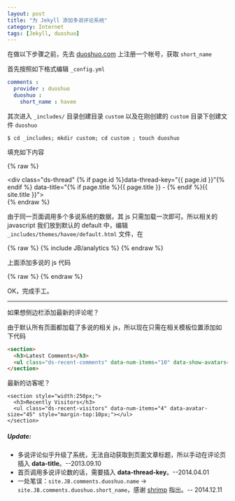 ```yaml
---
layout: post
title: "为 Jekyll 添加多说评论系统"
category: Internet
tags: [Jekyll, duoshuo]
---
```


在做以下步骤之前，先去 [duoshuo.com](http://duoshuo.com) 上注册一个帐号，获取 `short_name`

首先按照如下格式编辑 `_config.yml`

```yaml
comments :
  provider : duoshuo
  duoshuo :
    short_name : havee
```

<!-- more -->

其次进入 `_includes/` 目录创建目录 `custom` 以及在刚创建的 `custom` 目录下创建文件 `duoshuo`

    $ cd _includes; mkdir custom; cd custom ; touch duoshuo

填充如下内容

{% raw %}
    <!-- Duoshuo Comment BEGIN -->
        <div id="comments">
            <div class="ds-thread" {% if page.id %}data-thread-key="{{ page.id }}"{% endif %}  data-title="{% if page.title %}{{ page.title }} - {% endif %}{{ site.title }}"></div>
        </div>
    <!-- Duoshuo Comment END -->
{% endraw %}

由于同一页面调用多个多说系统的数据，其 js 只需加载一次即可。所以相关的 javascript 我们放到默认的 default 中，编辑 `_includes/themes/havee/default.html` 文件，在

{% raw %}
    {% include JB/analytics %}
{% endraw %}

上面添加多说的 js 代码

{% raw %}
    <!--多说js加载开始，一个页面只需要加载一次 -->
    <script type="text/javascript">
      var duoshuoQuery = {short_name:"{{ site.JB.comments.duoshuo.short_name }}"};
      (function() {
        var ds = document.createElement('script');
        ds.type = 'text/javascript';ds.async = true;
        ds.src = 'http://static.duoshuo.com/embed.js';
        ds.charset = 'UTF-8';
        (document.getElementsByTagName('head')[0] || document.getElementsByTagName('body')[0]).appendChild(ds);
      })();
    </script>
    <!--多说js加载结束，一个页面只需要加载一次 -->
{% endraw %}

OK，完成手工。

- - -

如果想侧边栏添加最新的评论呢？

由于默认所有页面都加载了多说的相关 js，所以现在只需在相关模板位置添加如下代码

```html
<section>
  <h3>Latest Comments</h3>
  <ul class="ds-recent-comments" data-num-items="10" data-show-avatars="0" data-show-time="0" data-show-title="0" data-show-admin="0" data-excerpt-length="18"></ul>
</section>
```

最新的访客呢？

```
<section style="width:250px;">
  <h3>Recently Visitors</h3>
  <ul class="ds-recent-visitors" data-num-items="4" data-avatar-size="45" style="margin-top:10px;"></ul>
</section>
```

##### Update:

- 多说评论似乎升级了系统，无法自动获取到页面文章标题，所以手动在评论页插入 **data-title**。--2013.09.10
- 首页调用多说评论数的话，需要插入 **data-thread-key**。--2014.04.01
- 一处笔误：`site.JB.comments.duoshuo.name` -> `site.JB.comments.duoshuo.short_name`，感谢 [shrimp](http://zhouweicsu.github.io) 指出。-- 2014.12.11
